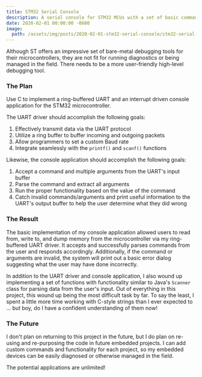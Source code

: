```yaml
---
title: STM32 Serial Console
description: A serial console for STM32 MCUs with a set of basic commands for troubleshooting.
date: 2020-02-01 00:00:00 -0600
image:
  path: /assets/img/posts/2020-02-01-stm32-serial-console/stm32-serial-console.jpg
---
```


Although ST offers an impressive set of bare-metal debugging tools for their microcontrollers, they are not fit for running diagnostics or being managed in the field. There needs to be a more user-friendly high-level debugging tool.

### The Plan

Use C to implement a ring-buffered UART and an interrupt driven console application for the STM32 microcontroller.

The UART driver should accomplish the following goals:

1. Effectively transmit data via the UART protocol
2. Utilize a ring buffer to buffer incoming and outgoing packets
3. Allow programmers to set a custom Baud rate
4. Integrate seamlessly with the `printf()` and `scanf()` functions

Likewise, the console application should accomplish the following goals:

1. Accept a command and multiple arguments from the UART's input buffer
2. Parse the command and extract all arguments
3. Run the proper functionality based on the value of the command
4. Catch invalid commands/arguments and print useful information to the UART's output buffer to help the user determine what they did wrong

### The Result

The basic implementation of my console application allowed users to read from, write to, and dump memory from the microcontroller via my ring-buffered UART driver. It accepts and successfully parses commands from the user and responds accordingly. Additionally, if the command or arguments are invalid, the system will print out a basic error dialog suggesting what the user may have done incorrectly.

In addition to the UART driver and console application, I also wound up implementing a set of functions with functionality similar to Java's `Scanner` class for parsing data from the user's input. Out of everything in this project, this wound up being the most difficult task by far. To say the least, I spent a little more time working with C-style strings than I ever expected to ... but boy, do I have a confident understanding of them now!

### The Future

I don't plan on returning to this project in the future, but I do plan on re-using and re-purposing the code in future embedded projects. I can add custom commands and functionality for each project, so my embedded devices can be easily diagnosed or otherwise managed in the field.

The potential applications are unlimited!